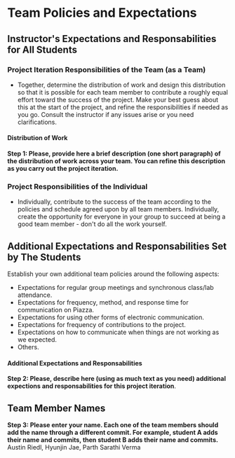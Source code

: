 # Team Policies and Expectations

## Instructor's Expectations and Responsabilities for All Students

### Project Iteration Responsibilities of the Team (as a Team)
* Together, determine the distribution of work and design this distribution so that it is possible for each team member to contribute a roughly equal effort toward the success of the project. Make your best guess about this at the start of the project, and refine the responsibilities if needed as you go. Consult the instructor if any issues arise or you need clarifications.

#### Distribution of Work
**Step 1: Please, provide here a brief description (one short paragraph) of the distribution of work across your team. You can refine this description as you carry out the project iteration.**

### Project Responsibilities of the Individual
* Individually, contribute to the success of the team according to the policies and schedule agreed upon by all team members. Individually, create the opportunity for everyone in your group to succeed at being a good team member - don't do all the work yourself.

## Additional Expectations and Responsabilities Set by The Students
Establish your own additional team policies around the following aspects:

* Expectations for regular group meetings and synchronous class/lab attendance.
* Expectations for frequency, method, and response time for communication on Piazza.
* Expectations for using other forms of electronic communication.
* Expectations for frequency of contributions to the project.
* Expectations on how to communicate when things are not working as we expected.
* Others.

#### Additional Expectations and Responsabilities
**Step 2: Please, describe here (using as much text as you need) additional expections and responsabilities for this project iteration**.

## Team Member Names
**Step 3: Please enter your name. Each one of the team members should add the name through a different commit. For example, student A adds their name and commits, then student B adds their name and commits.**
Austin Riedl, Hyunjin Jae, Parth Sarathi Verma
